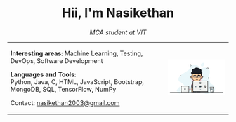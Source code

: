 <h1 align="center">Hii, I'm Nasikethan</h1>
<p align="center"><i>MCA student at VIT</i></p>

<table>
  <tr>
    <td>
      <p><b>Interesting areas:</b> Machine Learning, Testing, DevOps, Software Development</p>
      <p><b>Languages and Tools:</b><br>
      Python, Java, C, HTML, JavaScript, Bootstrap, MongoDB, SQL, TensorFlow, NumPy</p>
      <p>Contact: <a href="mailto:nasikethan2003@gmail.com">nasikethan2003@gmail.com</a></p>
    </td>
    <td>
      <img src="https://github.com/NASIKETHAN/NASIKETHAN/blob/main/giphy.gif" width="300" alt="animation">
    </td>
  </tr>
</table>
